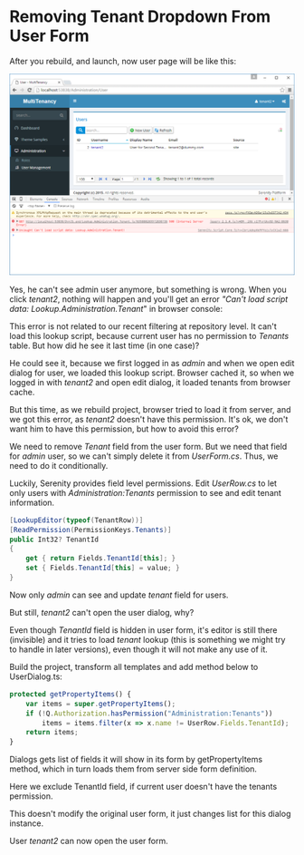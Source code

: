 # Removing Tenant Dropdown From User Form

After you rebuild, and launch, now user page will be like this:

![Tenant2 Logged In](img/tenant2_filtered.png)

Yes, he can't see admin user anymore, but something is wrong. When you click *tenant2*, nothing will happen and you'll get an error *"Can't load script data: Lookup.Administration.Tenant*" in browser console:

This error is not related to our recent filtering at repository level. It can't load this lookup script, because current user has no permission to *Tenants* table. But how did he see it last time (in one case)? 

He could see it, because we first logged in as *admin* and when we open edit dialog for user, we loaded this lookup script. Browser cached it, so when we logged in with *tenant2* and open edit dialog, it loaded tenants from browser cache. 

But this time, as we rebuild project, browser tried to load it from server, and we got this error, as *tenant2* doesn't have this permission. It's ok, we don't want him to have this permission, but how to avoid this error?

We need to remove *Tenant* field from the user form. But we need that field for *admin* user, so we can't simply delete it from *UserForm.cs*. Thus, we need to do it conditionally.

Luckily, Serenity provides field level permissions. Edit *UserRow.cs* to let only users with *Administration:Tenants* permission to see and edit tenant information.

```csharp
[LookupEditor(typeof(TenantRow))]
[ReadPermission(PermissionKeys.Tenants)]
public Int32? TenantId
{
    get { return Fields.TenantId[this]; }
    set { Fields.TenantId[this] = value; }
}
```

Now only *admin* can see and update *tenant* field for users.

But still, *tenant2* can't open the user dialog, why?

Even though *TenantId* field is hidden in user form, it's editor is still there (invisible) and it tries to load *tenant* lookup (this is something we might try to handle in later versions), even though it will not make any use of it.

Build the project, transform all templates and add method below to UserDialog.ts:

```ts
protected getPropertyItems() {
    var items = super.getPropertyItems();
    if (!Q.Authorization.hasPermission("Administration:Tenants"))
        items = items.filter(x => x.name != UserRow.Fields.TenantId);
    return items;
}
```

Dialogs gets list of fields it will show in its form by getPropertyItems method, which in turn loads them from server side form definition.

Here we exclude TenantId field, if current user doesn't have the tenants permission.

This doesn't modify the original user form, it just changes list for this dialog instance.

User _tenant2_ can now open the user form.